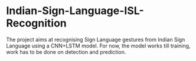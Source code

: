 # Indian-Sign-Language-ISL-Recognition
The project aims at recognising Sign Language gestures from Indian Sign Language using a CNN+LSTM model. For now, the model works till training, work has to be done on detection and prediction.
